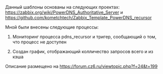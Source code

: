 Данный шаблоны основаны на следующих проектах:
https://zabbix.org/wiki/PowerDNS_Authoritative_Server и https://github.com/kometchtech/Zabbix_Template_PowerDNS_recursor 

Мной были внесены следующие процессы:

1) Мониторинг процесса pdns_recursor и тригер, сообщающий о том, что процесс не доступен

2) Создан график, отображающий колличество запросов всего и из кэша 


Описание размещено на https://forum.cz6.ru/viewtopic.php?f=24&t=199
